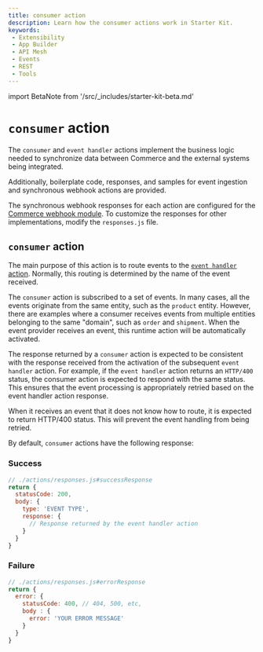 ```yaml
---
title: consumer action
description: Learn how the consumer actions work in Starter Kit.
keywords:
 - Extensibility
 - App Builder
 - API Mesh
 - Events
 - REST
 - Tools
---
```


import BetaNote from '/src/_includes/starter-kit-beta.md'

<BetaNote />

# `consumer` action

The `consumer` and `event handler` actions implement the business logic needed to synchronize data between Commerce and the external systems being integrated.

Additionally, boilerplate code, responses, and samples for event ingestion and synchronous webhook actions are provided.

<InlineAlert variant="info" slots="text"/>

The synchronous webhook responses for each action are configured for the [Commerce webhook module](https://developer.adobe.com/commerce/extensibility/webhooks/). To customize the responses for other implementations, modify the `responses.js` file.

## `consumer` action

The main purpose of this action is to route events to the [`event handler` action](#event-handler-action). Normally, this routing is determined by the name of the event received.

The `consumer` action is subscribed to a set of events. In many cases, all the events originate from the same entity, such as the `product` entity. However, there are examples where a consumer receives events from multiple entities belonging to the same "domain", such as `order` and `shipment`. When the event provider receives an event, this runtime action will be automatically activated.

The response returned by a `consumer` action is expected to be consistent with the response received from the activation of the subsequent `event handler` action. For example, if the `event handler` action returns an `HTTP/400` status, the consumer action is expected to respond with the same status. This ensures that the event processing is appropriately retried based on the event handler action response.

When it receives an event that it does not know how to route, it is expected to return HTTP/400 status. This will prevent the event handling from being retried.

By default, `consumer` actions have the following response:

<CodeBlock slots="heading, code" repeat="2" languages="JSON, JSON" />

### Success

```js
// ./actions/responses.js#successResponse
return {
  statusCode: 200,
  body: {
    type: 'EVENT TYPE',
    response: {
      // Response returned by the event handler action
    }
  }
}
```

### Failure

```js
// ./actions/responses.js#errorResponse
return {
  error: {
    statusCode: 400, // 404, 500, etc,
    body : {
      error: 'YOUR ERROR MESSAGE'
    }
  }
}
```
